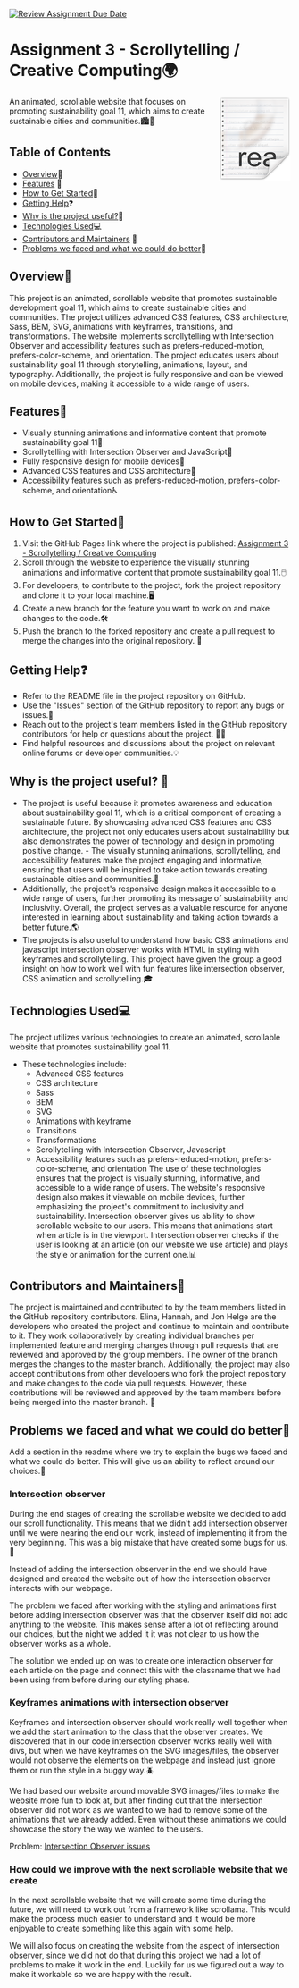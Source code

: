 [![Review Assignment Due Date](https://classroom.github.com/assets/deadline-readme-button-24ddc0f5d75046c5622901739e7c5dd533143b0c8e959d652212380cedb1ea36.svg)](https://classroom.github.com/a/E1TYCvbT)
# Assignment 3 - Scrollytelling / Creative Computing🌍

<img src="icon.png" align="right" />
An animated, scrollable website that focuses on promoting sustainability goal 11, which aims to create sustainable cities and communities.🏙️🌳

## Table of Contents

- [Overview](#overview)📖
- [Features](#features) 🌟
- [How to Get Started](#how-to-get-started)🚀
- [Getting Help](#getting-help)❓
- [Why is the project useful?](#why-is-the-project-useful)🌱
- [Technologies Used](#technologies-used)💻
- [Contributors and Maintainers](#contributors-and-maintainers) 👥
- [Problems we faced and what we could do better](#problems-we-faced-and-what-we-could-do-better)🤔

## Overview📖

This project is an animated, scrollable website that promotes sustainable development goal 11, which aims to create sustainable cities and communities. The project utilizes advanced CSS features, CSS architecture, Sass, BEM, SVG, animations with keyframes, transitions, and transformations. The website implements scrollytelling with Intersection Observer and accessibility features such as prefers-reduced-motion, prefers-color-scheme, and orientation. The project educates users about sustainability goal 11 through storytelling, animations, layout, and typography. Additionally, the project is fully responsive and can be viewed on mobile devices, making it accessible to a wide range of users.

## Features🌟

- Visually stunning animations and informative content that promote sustainability goal 11🌆
- Scrollytelling with Intersection Observer and JavaScript📜
- Fully responsive design for mobile devices📱
- Advanced CSS features and CSS architecture🎨
- Accessibility features such as prefers-reduced-motion, prefers-color-scheme, and orientation♿

## How to Get Started🚀

1. Visit the GitHub Pages link where the project is published: [Assignment 3 - Scrollytelling / Creative Computing](https://advancedcss2023.github.io/assignment-3--scrollytelling-team-10/)
2. Scroll through the website to experience the visually stunning animations and informative content that promote sustainability goal 11.🖱️
3. For developers, to contribute to the project, fork the project repository and clone it to your local machine.🖥️
4. Create a new branch for the feature you want to work on and make changes to the code.🛠️
5. Push the branch to the forked repository and create a pull request to merge the changes into the original repository. 🔄

## Getting Help❓

- Refer to the README file in the project repository on GitHub.
- Use the "Issues" section of the GitHub repository to report any bugs or issues.🐛
- Reach out to the project's team members listed in the GitHub repository contributors for help or questions about the project. 🙋‍♀️
- Find helpful resources and discussions about the project on relevant online forums or developer communities.💡

## Why is the project useful? 🌱

- The project is useful because it promotes awareness and education about sustainability goal 11, which is a critical component of creating a sustainable future. By showcasing advanced CSS features and CSS architecture, the project not only educates users about sustainability but also demonstrates the power of technology and design in promoting positive change. - The visually stunning animations, scrollytelling, and accessibility features make the project engaging and informative, ensuring that users will be inspired to take action towards creating sustainable cities and communities.🌿
- Additionally, the project's responsive design makes it accessible to a wide range of users, further promoting its message of sustainability and inclusivity. Overall, the project serves as a valuable resource for anyone interested in learning about sustainability and taking action towards a better future.🌎
- The projects is also useful to understand how basic CSS animations and javascript intersection observer works with HTML in styling with keyframes and scrollytelling. This project have given the group a good insight on how to work well with fun features like intersection observer, CSS animation and scrollytelling.🎓

## Technologies Used💻

The project utilizes various technologies to create an animated, scrollable website that promotes sustainability goal 11.

- These technologies include:
  - Advanced CSS features
  - CSS architecture
  - Sass
  - BEM
  - SVG
  - Animations with keyframe
  - Transitions
  - Transformations
  - Scrollytelling with Intersection Observer, Javascript
  - Accessibility features such as prefers-reduced-motion, prefers-color-scheme, and orientation
    The use of these technologies ensures that the project is visually stunning, informative, and accessible to a wide range of users. The website's responsive design also makes it viewable on mobile devices, further emphasizing the project's commitment to inclusivity and sustainability.
    Intersection observer gives us ability to show scrollable website to our users. This means that animations start when article is in the viewport. Intersection observer checks if the user is looking at an article (on our website we use article) and plays the style or animation for the current one.📊

## Contributors and Maintainers👥

The project is maintained and contributed to by the team members listed in the GitHub repository contributors. Elina, Hannah, and Jon Helge are the developers who created the project and continue to maintain and contribute to it.
They work collaboratively by creating individual branches per implemented feature and merging changes through pull requests that are reviewed and approved by the group members. The owner of the branch merges the changes to the master branch.
Additionally, the project may also accept contributions from other developers who fork the project repository and make changes to the code via pull requests. However, these contributions will be reviewed and approved by the team members before being merged into the master branch. 🤝

## Problems we faced and what we could do better🤔

Add a section in the readme where we try to explain the bugs we faced and what we could do better. This will give us an ability to reflect around our choices.💭

### Intersection observer

During the end stages of creating the scrollable website we decided to add our scroll functionality. This means that we didn't add intersection observer until we were nearing the end our work, instead of implementing it from the very beginning. This was a big mistake that have created some bugs for us.🐜

Instead of adding the intersection observer in the end we should have designed and created the website out of how the intersection observer interacts with our webpage.

The problem we faced after working with the styling and animations first before adding intersection observer was that the observer itself did not add anything to the website. This makes sense after a lot of reflecting around our choices, but the night we added it it was not clear to us how the observer works as a whole.

The solution we ended up on was to create one interaction observer for each article on the page and connect this with the classname that we had been using from before during our styling phase.

### Keyframes animations with intersection observer

Keyframes and intersection observer should work really well together when we add the start animation to the class that the observer creates. We discovered that in our code intersection observer works really well with divs, but when we have keyframes on the SVG images/files, the observer would not observe the elements on the webpage and instead just ignore them or run the style in a buggy way.🪲

We had based our website around movable SVG images/files to make the website more fun to look at, but after finding out that the intersection observer did not work as we wanted to we had to remove some of the animations that we already added. Even without these animations we could showcase the story the way we wanted to the users.

Problem:
[Intersection Observer issues](https://github.com/w3c/IntersectionObserver/issues/376)

### How could we improve with the next scrollable website that we create

In the next scrollable website that we will create some time during the future, we will need to work out from a framework like scrollama. This would make the process much easier to understand and it would be more enjoyable to create something like this again with some help. 

We will also focus on creating the website from the aspect of intersection observer, since we did not do that during this project we had a lot of problems to make it work in the end. Luckily for us we figured out a way to make it workable so we are happy with the result.
